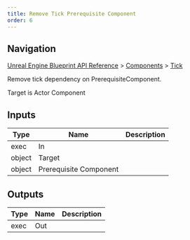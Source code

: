 ```yaml
---
title: Remove Tick Prerequisite Component
order: 6
---
```

## Navigation

[Unreal Engine Blueprint API Reference](https://dev.epicgames.com/documentation/en-us/unreal-engine/BlueprintAPI) > [Components](https://dev.epicgames.com/documentation/en-us/unreal-engine/BlueprintAPI/Components) > [Tick](https://dev.epicgames.com/documentation/en-us/unreal-engine/BlueprintAPI/Components/Tick)

Remove tick dependency on PrerequisiteComponent.

Target is Actor Component

## Inputs

| Type | Name | Description |
| --- | --- | --- |
| exec | In |  |
| object | Target |  |
| object | Prerequisite Component |  |

## Outputs

| Type | Name | Description |
| --- | --- | --- |
| exec | Out |  |
